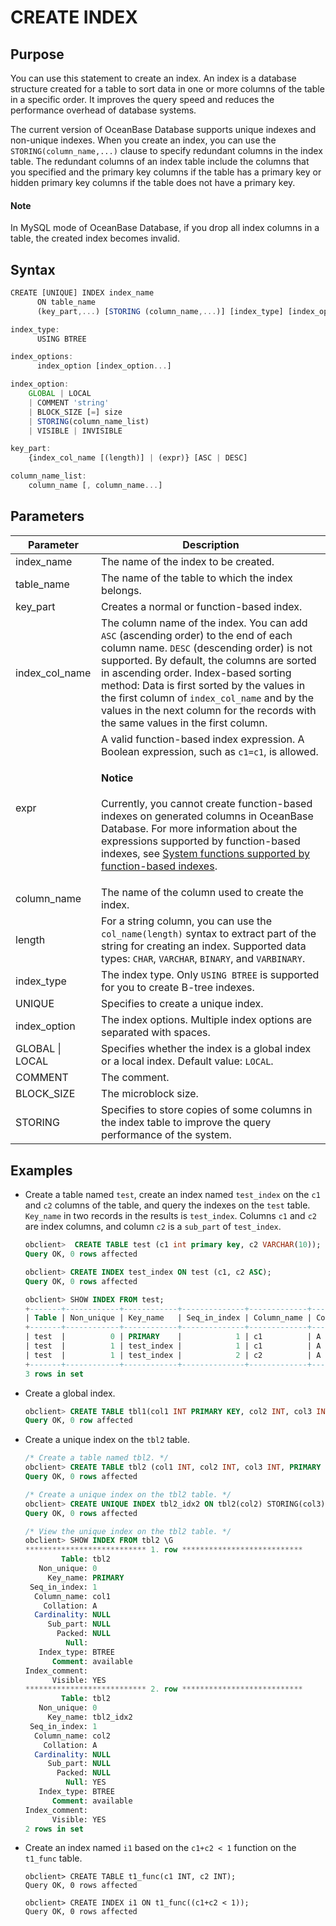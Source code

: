 # CREATE INDEX

## Purpose

You can use this statement to create an index. An index is a database structure created for a table to sort data in one or more columns of the table in a specific order. It improves the query speed and reduces the performance overhead of database systems.

The current version of OceanBase Database supports unique indexes and non-unique indexes. When you create an index, you can use the `STORING(column_name,...)` clause to specify redundant columns in the index table. The redundant columns of an index table include the columns that you specified and the primary key columns if the table has a primary key or hidden primary key columns if the table does not have a primary key.

  <main id="notice" type='explain'>
    <h4>Note</h4>
    <p>In MySQL mode of OceanBase Database, if you drop all index columns in a table, the created index becomes invalid. </p>
  </main>

## Syntax

```javascript
CREATE [UNIQUE] INDEX index_name
      ON table_name
      (key_part,...) [STORING (column_name,...)] [index_type] [index_options]

index_type:
      USING BTREE

index_options:
      index_option [index_option...]

index_option:
    GLOBAL | LOCAL
    | COMMENT 'string'
    | BLOCK_SIZE [=] size
    | STORING(column_name_list)
    | VISIBLE | INVISIBLE

key_part:
    {index_col_name [(length)] | (expr)} [ASC | DESC]

column_name_list:
    column_name [, column_name...]
```

## Parameters

| **Parameter** | **Description** |
|-----------------|---------------------------------------------------------------------------------------------------------------------------------|
| index_name | The name of the index to be created.  |
| table_name | The name of the table to which the index belongs.  |
| key_part | Creates a normal or function-based index.  |
| index_col_name | The column name of the index. You can add `ASC` (ascending order) to the end of each column name. `DESC` (descending order) is not supported. By default, the columns are sorted in ascending order. Index-based sorting method: Data is first sorted by the values in the first column of `index_col_name` and by the values in the next column for the records with the same values in the first column.  |
| expr | A valid function-based index expression. A Boolean expression, such as `c1=c1`, is allowed. <main id="notice" type='notice'><h4>Notice</h4><p> Currently, you cannot create function-based indexes on generated columns in OceanBase Database. For more information about the expressions supported by function-based indexes, see <a href="../../../../../700.reference/300.database-object-management/100.manage-object-of-mysql-mode/500.manage-indexes-of-mysql-mode/500.function-index-list-of-supported-functions-of-mysql-mode.md">System functions supported by function-based indexes</a>.  </p></main> |
| column_name | The name of the column used to create the index.  |
| length | For a string column, you can use the `col_name(length)` syntax to extract part of the string for creating an index.  Supported data types: `CHAR`, `VARCHAR`, `BINARY`, and `VARBINARY`.  |
| index_type | The index type. Only `USING BTREE` is supported for you to create B-tree indexes.  |
| UNIQUE | Specifies to create a unique index.  |
| index_option | The index options. Multiple index options are separated with spaces.  |
| GLOBAL \| LOCAL | Specifies whether the index is a global index or a local index. Default value: `LOCAL`.  |
| COMMENT | The comment.  |
| BLOCK_SIZE | The microblock size.  |
| STORING | Specifies to store copies of some columns in the index table to improve the query performance of the system.  |

## Examples

* Create a table named `test`, create an index named `test_index` on the `c1` and `c2` columns of the table, and query the indexes on the `test` table. `Key_name` in two records in the results is `test_index`. Columns `c1` and `c2` are index columns, and column `c2` is a `sub_part` of `test_index`.

   ```sql
   obclient>  CREATE TABLE test (c1 int primary key, c2 VARCHAR(10));
   Query OK, 0 rows affected

   obclient> CREATE INDEX test_index ON test (c1, c2 ASC);
   Query OK, 0 rows affected

   obclient> SHOW INDEX FROM test;
   +-------+------------+------------+--------------+-------------+-----------+-------------+----------+--------+------+------------+-----------+---------------+---------+
   | Table | Non_unique | Key_name   | Seq_in_index | Column_name | Collation | Cardinality | Sub_part | Packed | Null | Index_type | Comment   | Index_comment | Visible |
   +-------+------------+------------+--------------+-------------+-----------+-------------+----------+--------+------+------------+-----------+---------------+---------+
   | test  |          0 | PRIMARY    |            1 | c1          | A         |        NULL | NULL     | NULL   |      | BTREE      | available |               | YES     |
   | test  |          1 | test_index |            1 | c1          | A         |        NULL | NULL     | NULL   |      | BTREE      | available |               | YES     |
   | test  |          1 | test_index |            2 | c2          | A         |        NULL | NULL     | NULL   | YES  | BTREE      | available |               | YES     |
   +-------+------------+------------+--------------+-------------+-----------+-------------+----------+--------+------+------------+-----------+---------------+---------+
   3 rows in set
   ```

* Create a global index.

   ```sql
   obclient> CREATE TABLE tbl1(col1 INT PRIMARY KEY, col2 INT, col3 INT, INDEX IDX(col2) GLOBAL);
   Query OK, 0 row affected
   ```

* Create a unique index on the `tbl2` table.

   ```sql
   /* Create a table named tbl2. */
   obclient> CREATE TABLE tbl2 (col1 INT, col2 INT, col3 INT, PRIMARY KEY(col1));
   Query OK, 0 rows affected

   /* Create a unique index on the tbl2 table. */
   obclient> CREATE UNIQUE INDEX tbl2_idx2 ON tbl2(col2) STORING(col3);
   Query OK, 0 rows affected

   /* View the unique index on the tbl2 table. */
   obclient> SHOW INDEX FROM tbl2 \G
   *************************** 1. row ***************************
           Table: tbl2
      Non_unique: 0
        Key_name: PRIMARY
    Seq_in_index: 1
     Column_name: col1
       Collation: A
     Cardinality: NULL
        Sub_part: NULL
          Packed: NULL
            Null:
      Index_type: BTREE
         Comment: available
   Index_comment:
         Visible: YES
   *************************** 2. row ***************************
           Table: tbl2
      Non_unique: 0
        Key_name: tbl2_idx2
    Seq_in_index: 1
     Column_name: col2
       Collation: A
     Cardinality: NULL
        Sub_part: NULL
          Packed: NULL
            Null: YES
      Index_type: BTREE
         Comment: available
   Index_comment:
         Visible: YES
   2 rows in set
   ```

* Create an index named `i1` based on the `c1+c2 < 1` function on the `t1_func` table.

   ```shell
   obclient> CREATE TABLE t1_func(c1 INT, c2 INT);
   Query OK, 0 rows affected

   obclient> CREATE INDEX i1 ON t1_func((c1+c2 < 1));
   Query OK, 0 rows affected
   ```
